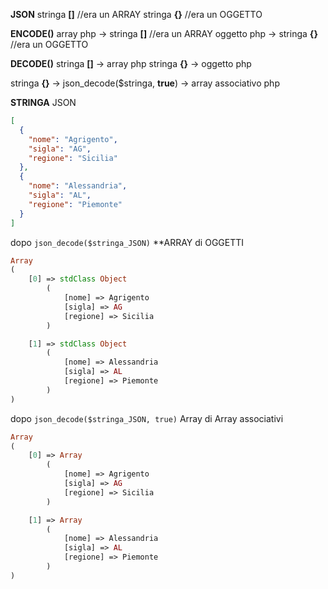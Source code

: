 **JSON**
stringa **[]**  //era un ARRAY
stringa **{}**  //era un OGGETTO


**ENCODE()**
array php   -> stringa **[]** //era un ARRAY
oggetto php -> stringa **{}** //era un OGGETTO


**DECODE()**
stringa **[]** -> array php
stringa **{}** -> oggetto php

stringa **{}** -> json_decode($stringa, **true**) -> array associativo php


**STRINGA** JSON
```JSON
[
  {
    "nome": "Agrigento",
    "sigla": "AG",
    "regione": "Sicilia"
  },
  {
    "nome": "Alessandria",
    "sigla": "AL",
    "regione": "Piemonte"
  }
]
```

dopo `json_decode($stringa_JSON)`
**ARRAY di OGGETTI
```PHP
Array
(
    [0] => stdClass Object
        (
            [nome] => Agrigento
            [sigla] => AG
            [regione] => Sicilia
        )

    [1] => stdClass Object
        (
            [nome] => Alessandria
            [sigla] => AL
            [regione] => Piemonte
        )
)
```


dopo  `json_decode($stringa_JSON, true)`
Array di Array associativi
```PHP
Array
(
    [0] => Array
        (
            [nome] => Agrigento
            [sigla] => AG
            [regione] => Sicilia
        )

    [1] => Array
        (
            [nome] => Alessandria
            [sigla] => AL
            [regione] => Piemonte
        )
)
```



